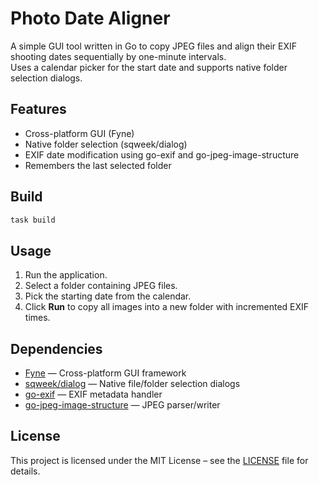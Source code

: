 # Photo Date Aligner

A simple GUI tool written in Go to copy JPEG files and align their EXIF shooting dates sequentially by one-minute intervals.  
Uses a calendar picker for the start date and supports native folder selection dialogs.

## Features
- Cross-platform GUI (Fyne)
- Native folder selection (sqweek/dialog)
- EXIF date modification using go-exif and go-jpeg-image-structure
- Remembers the last selected folder

## Build

```bash
task build
```

## Usage
1. Run the application.
2. Select a folder containing JPEG files.
3. Pick the starting date from the calendar.
4. Click **Run** to copy all images into a new folder with incremented EXIF times.

## Dependencies
- [Fyne](https://github.com/fyne-io/fyne) — Cross-platform GUI framework  
- [sqweek/dialog](https://github.com/sqweek/dialog) — Native file/folder selection dialogs  
- [go-exif](https://github.com/dsoprea/go-exif) — EXIF metadata handler  
- [go-jpeg-image-structure](https://github.com/dsoprea/go-jpeg-image-structure) — JPEG parser/writer

## License
This project is licensed under the MIT License – see the [LICENSE](LICENSE) file for details.
